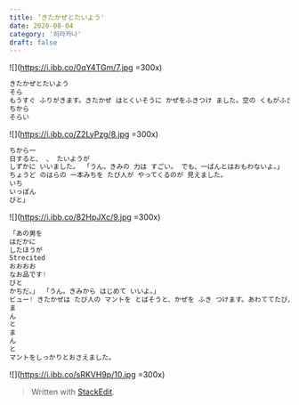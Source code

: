 ```yaml
---
title: ’きたかぜとたいよう'
date: 2020-08-04
category: '히라카나'
draft: false
---
```

![](https://i.ibb.co/0qY4TGm/7.jpg =300x)
```js
きたかぜとたいよう
そら
もうすぐ ふりがきます。きたかぜ はとくいそうに かぜをふきつけ ました。空の くもがふきとび、と りたちもとおくにとばされました。 - 「わははは...。だれも わしの力に」 は かなうまい。この空で 「ばんな のは わしだ!」
ちから
そらい


```
![](https://i.ibb.co/Z2LyPzg/8.jpg =300x)
```js
ちから一
日すると、 、 たいようが
しずかに いいました。 「うん。きみの 力は すごい。 でも、一ばんとはおもわないよ。」 「じゃあ、力くらべだ!」
ちょうど のはらの 一本みちを たび人が やってくるのが 見えました。
いち
いっぽん
びと」

```
![](https://i.ibb.co/82HpJXc/9.jpg =300x)
```js
「あの男を
はだかに
したほうが
Strecited
おおおお
なお品です!
びと
かちだ。」 「うん。きみから はじめて いいよ。」
ビュー! きたかぜは たび人の マントを とばそうと、かぜを ふき つけます。あわててたび人は手で
ま
ん
と
ま
ん
と
マントをしっかりとおさえました。

```
![](https://i.ibb.co/sRKVH9p/10.jpg =300x)

> Written with [StackEdit](https://stackedit.io/).
<!--stackedit_data:
eyJoaXN0b3J5IjpbMTU1Nzc2NjE3OV19
-->